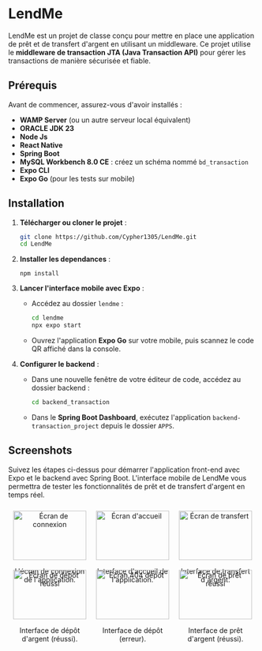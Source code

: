 # LendMe

LendMe est un projet de classe conçu pour mettre en place une application de prêt et de transfert d'argent en utilisant un middleware. 
Ce projet utilise le **middleware de transaction JTA (Java Transaction API)** pour gérer les transactions de manière sécurisée et fiable.

## Prérequis

Avant de commencer, assurez-vous d'avoir installés :

- **WAMP Server** (ou un autre serveur local équivalent)
- **ORACLE JDK 23**
- **Node Js**
- **React Native**
- **Spring Boot**
- **MySQL Workbench 8.0 CE** : créez un schéma nommé `bd_transaction`
- **Expo CLI**
- **Expo Go** (pour les tests sur mobile)

## Installation

1. **Télécharger ou cloner le projet** :

   ```bash
   git clone https://github.com/Cypher1305/LendMe.git
   cd LendMe
   ```
2. **Installer les dependances** :

   ```npm install```

2. **Lancer l'interface mobile avec Expo** :
   - Accédez au dossier `lendme` :

     ```bash
     cd lendme
     npx expo start
     ```

   - Ouvrez l'application **Expo Go** sur votre mobile, puis scannez le code QR affiché dans la console.

3. **Configurer le backend** :
   - Dans une nouvelle fenêtre de votre éditeur de code, accédez au dossier backend :

     ```bash
     cd backend_transaction
     ```

   - Dans le **Spring Boot Dashboard**, exécutez l'application `backend-transaction_project` depuis le dossier `APPS`.

## Screenshots
Suivez les étapes ci-dessus pour démarrer l'application front-end avec Expo et le backend avec Spring Boot. 
L'interface mobile de LendMe vous permettra de tester les fonctionnalités de prêt et de transfert d'argent en temps réel.

<div style="display: flex; flex-wrap: wrap; justify-content: space-between;">
  <div style="margin: 10px; text-align: center; width: calc(33.33% - 20px);"> <!-- Largeur ajustée -->
    <img src="images/lendme_6.jpeg" alt="Écran de connexion" style="width: 100%;" />
    <p>L'écran de connexion de l'application.</p>
  </div>
  <div style="margin: 10px; text-align: center; width: calc(33.33% - 20px);"> <!-- Largeur ajustée -->
    <img src="images/lendme_4.jpeg" alt="Écran d'accueil" style="width: 100%;" />
    <p>Interface d'accueil de l'application.</p>
  </div>
  <div style="margin: 10px; text-align: center; width: calc(33.33% - 20px);"> <!-- Largeur ajustée -->
    <img src="images/lendme_5.jpeg" alt="Écran de transfert" style="width: 100%;" />
    <p>Interface de transfert d'argent.</p>
  </div>
  <div style="margin: 10px; text-align: center; width: calc(33.33% - 20px);"> <!-- Largeur ajustée -->
    <img src="images/lendme_2.jpeg" alt="Écran de dépôt réussi" style="width: 100%;" />
    <p>Interface de dépôt d'argent (réussi).</p>
  </div>
  <div style="margin: 10px; text-align: center; width: calc(33.33% - 20px);"> <!-- Largeur ajustée -->
    <img src="images/lendme_3.jpeg" alt="Écran 404 dépôt" style="width: 100%;" />
    <p>Interface de dépôt (erreur).</p>
  </div>
  <div style="margin: 10px; text-align: center; width: calc(33.33% - 20px);"> <!-- Largeur ajustée -->
    <img src="images/lendme_1.jpeg" alt="Écran de prêt réussi" style="width: 100%;" />
    <p>Interface de prêt d'argent (réussi).</p>
  </div>
</div>


